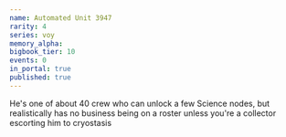 ```yaml
---
name: Automated Unit 3947
rarity: 4
series: voy
memory_alpha:
bigbook_tier: 10
events: 0
in_portal: true
published: true
---
```


He's one of about 40 crew who can unlock a few Science nodes, but realistically has no business being on a roster unless you're a collector escorting him to cryostasis
